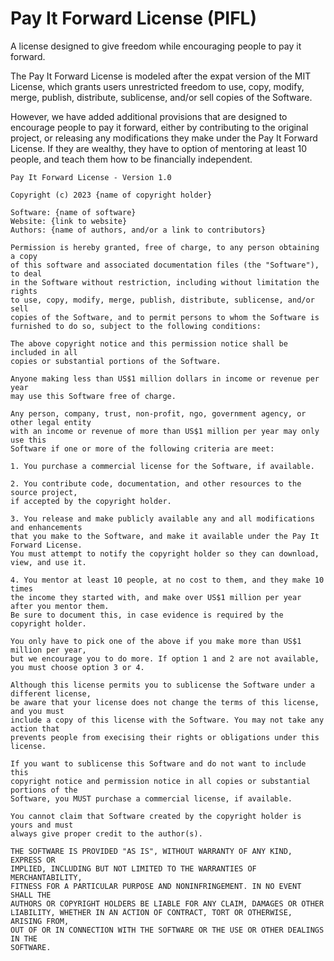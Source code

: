 # Pay It Forward License (PIFL)
A license designed to give freedom while encouraging people to pay it forward.

The Pay It Forward License is modeled after the expat version of the MIT License, which grants users unrestricted freedom to use, copy, modify, merge, publish, distribute, sublicense, and/or sell copies of the Software.

However, we have added additional provisions that are designed to encourage people to pay it forward, either by contributing to the original project, or releasing any modifications they make under the Pay It Forward License. If they are wealthy, they have to option of mentoring at least 10 people, and teach them how to be financially independent.

````
Pay It Forward License - Version 1.0

Copyright (c) 2023 {name of copyright holder}

Software: {name of software}
Website: {link to website}
Authors: {name of authors, and/or a link to contributors}

Permission is hereby granted, free of charge, to any person obtaining a copy
of this software and associated documentation files (the "Software"), to deal
in the Software without restriction, including without limitation the rights
to use, copy, modify, merge, publish, distribute, sublicense, and/or sell
copies of the Software, and to permit persons to whom the Software is
furnished to do so, subject to the following conditions:

The above copyright notice and this permission notice shall be included in all
copies or substantial portions of the Software.

Anyone making less than US$1 million dollars in income or revenue per year 
may use this Software free of charge.

Any person, company, trust, non-profit, ngo, government agency, or other legal entity 
with an income or revenue of more than US$1 million per year may only use this 
Software if one or more of the following criteria are meet:

1. You purchase a commercial license for the Software, if available.

2. You contribute code, documentation, and other resources to the source project, 
if accepted by the copyright holder.

3. You release and make publicly available any and all modifications and enhancements 
that you make to the Software, and make it available under the Pay It Forward License.
You must attempt to notify the copyright holder so they can download, view, and use it.

4. You mentor at least 10 people, at no cost to them, and they make 10 times 
the income they started with, and make over US$1 million per year after you mentor them.
Be sure to document this, in case evidence is required by the copyright holder.

You only have to pick one of the above if you make more than US$1 million per year,
but we encourage you to do more. If option 1 and 2 are not available, 
you must choose option 3 or 4.

Although this license permits you to sublicense the Software under a different license,
be aware that your license does not change the terms of this license, and you must 
include a copy of this license with the Software. You may not take any action that 
prevents people from execising their rights or obligations under this license. 

If you want to sublicense this Software and do not want to include this 
copyright notice and permission notice in all copies or substantial portions of the 
Software, you MUST purchase a commercial license, if available.

You cannot claim that Software created by the copyright holder is yours and must 
always give proper credit to the author(s).

THE SOFTWARE IS PROVIDED "AS IS", WITHOUT WARRANTY OF ANY KIND, EXPRESS OR
IMPLIED, INCLUDING BUT NOT LIMITED TO THE WARRANTIES OF MERCHANTABILITY,
FITNESS FOR A PARTICULAR PURPOSE AND NONINFRINGEMENT. IN NO EVENT SHALL THE
AUTHORS OR COPYRIGHT HOLDERS BE LIABLE FOR ANY CLAIM, DAMAGES OR OTHER
LIABILITY, WHETHER IN AN ACTION OF CONTRACT, TORT OR OTHERWISE, ARISING FROM,
OUT OF OR IN CONNECTION WITH THE SOFTWARE OR THE USE OR OTHER DEALINGS IN THE
SOFTWARE.
````

